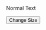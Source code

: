 <!DOCTYPE html> 
<html> 
 
<head> 
 <meta name="viewport" content="width=device-width, initial-scale=1"> 
</head> 
 
<body> 
 
 <div id="t_div">Normal Text</div> 
 
 <button type="button" onclick="set_size();">Change Size</button> 
 
 <script> 
  function set_size() 
  { 
   document.getElementById("t_div").style.fontSize = "40px"; 
  } 
 </script> 
 
</body> 
 
</html>
